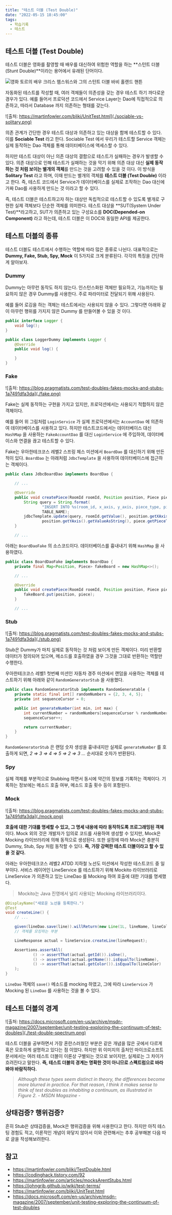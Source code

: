 ```yaml
---
title: "테스트 더블 (Test Double)"
date: "2022-05-15 18:45:00"
tags:
  - 학습기록
  - 테스트
---
```


## 테스트 더블 (Test Double)

테스트 더블은 영화를 촬영할 때 배우를 대신하여 위험한 역할을 하는 **스턴트 더블(Stunt Double)**이라는 용어에서 유래된 단어이다.

![영화 토르의 배우 크리스 헴스워스와 그의 스턴트 더블 바비 홀랜드 핸튼](./stunt-double.png)

자동화된 테스트를 작성할 때, 여러 객체들이 의존성을 갖는 경우 테스트 하기 까다로운 경우가 있다. 예를 들어서 프로덕션 코드에서 Service Layer는 Dao에 직접적으로 의존하고, 따라서 Database 까지 의존하는 형태를 갖는다.

![출처: https://martinfowler.com/bliki/UnitTest.html](./sociable-vs-solitary.png)

의존 관계가 간단한 경우 테스트 대상과 의존하고 있는 대상을 함께 테스트할 수 있다. 이를 **Sociable Test** 라고 한다. Sociable Test 에서 우리가 테스트할 Service 객체는 실제 동작하는 Dao 객체를 통해 데이터베이스에 액세스할 수 있다.

하지만 테스트 대상이 아닌 의존 대상의 결함으로 테스트가 실패하는 경우가 발생할 수 있다. 의존 대상으로 인해 테스트가 실패하는 것을 막기 위해 의존 대상 대신 **실제 동작하는 것 처럼 보이는 별개의 객체**를 만드는 것을 고려할 수 있을 것 이다. 이 방식을 **Solitary Test** 라고 하며, 이때 만드는 별개의 객체를 **테스트 더블 (Test Double)** 이라고 한다. 즉, 테스트 코드에서 Service가 데이터베이스를 실제로 조작하는 Dao 대신에 가짜 Dao를 사용하게 만드는 것 이라고 할 수 있다.

즉, 테스트 더블은 테스트하고자 하는 대상만 독립적으로 테스트할 수 있도록 별개로 구현한 실제 객체보다 단순한 객체를 의미한다. 테스트 대상을 **SUT(System Under Test)**라고하고, SUT가 의존하고 있는 구성요소를 **DOC(Depended-on Component)** 라고 하는데, 테스트 더블은 이 DOC와 동일한 API를 제공한다.

## 테스트 더블의 종류

테스트 더블도 테스트에서 수행하는 역할에 따라 많은 종류로 나뉜다. 대표적으로는 **Dummy, Fake, Stub, Spy, Mock** 이 5가지로 크게 분류된다. 각각의 특징을 간단하게 알아보자.

### Dummy

Dummy는 아무런 동작도 하지 않는다. 인스턴스화된 객체만 필요하고, 기능까지는 필요하지 않은 경우 Dummy를 사용한다. 주로 파라미터로 전달되기 위해 사용된다.

예를 들어 로깅을 하는 객체는 테스트에서는 사용되지 않을 수 있다. 그렇다면 아래와 같이 아무런 행위를 가지지 않은 Dummy 를 만들어볼 수 있을 것 이다.

```java
public interface Logger {
    void log();
}
```

```java
public class LoggerDummy implements Logger {
    @Override
    public void log() {

    }
}
```

### Fake

![출처: https://blog.pragmatists.com/test-doubles-fakes-mocks-and-stubs-1a7491dfa3da](./fake.png)

Fake는 실제 동작하는 구현을 가지고 있지만, 프로덕션에서는 사용되기 적합하지 않은 객체이다.

예를 들어 위 그림처럼 `LoginService` 가 실제 프로덕션에서는 `AccountDao` 에 의존하여 데이터베이스를 사용하고 있다. 하지만 테스트코드에서는 데이터베이스 대신 `HashMap` 을 사용하는 `FakeAccountDao` 를 대신 `LoginService` 에 주입하여, 데이터베이스와 연결을 끊고 테스트할 수 있다.

Fake는 우아한테크코스 레벨2 스프링 체스 미션에서 `BoardDao` 를 대신하기 위해 만든적이 있다. `BoardDao` 는 아래처럼 `JdbcTemplate` 을 사용하여 데이터베이스에 접근하는 객체이다.

```java
public class JdbcBoardDao implements BoardDao {

    // ...

    @Override
    public void createPiece(RoomId roomId, Position position, Piece piece) {
        String query = String.format(
                "INSERT INTO %s(room_id, x_axis, y_axis, piece_type, piece_color) VALUES(?, ?, ?, ?, ?)",
                TABLE_NAME);
        jdbcTemplate.update(query, roomId.getValue(), position.getXAxis().getValueAsString(),
                position.getYAxis().getValueAsString(), piece.getPieceType().name(), piece.getPieceColor().name());
    }

    // ...
```

아래는 `BoardDaoFake` 의 소스코드이다. 데이터베이스를 흉내내기 위해 `HashMap` 을 사용하였다.

```java
public class BoardDaoFake implements BoardDao {
    private final Map<Position, Piece> fakeBoard = new HashMap<>();

    // ...

    @Override
    public void createPiece(RoomId roomId, Position position, Piece piece) {
        fakeBoard.put(position, piece);
    }

    // ...
```

### Stub

![출처: https://blog.pragmatists.com/test-doubles-fakes-mocks-and-stubs-1a7491dfa3da](./stub.png)

Stub은 Dummy가 마치 실제로 동작하는 것 처럼 보이게 만든 객체이다. 미리 반환할 데이터가 정의되어 있으며, 메소드를 호출하였을 경우 그것을 그대로 반환하는 역할만 수행한다.

우아한테크코스 레벨1 첫번째 미션인 자동차 경주 미션에서 랜덤을 사용하는 객체를 테스트하기 위해 아래와 같이 `RandomGeneratorStub` 을 사용했다.

```java
public class RandomGeneratorStub implements RandomGeneratable {
    private static final int[] randomNumbers = {2, 3, 4, 5};
    private int sequenceCursor = 0;

    public int generateNumber(int min, int max) {
        int currentNumber = randomNumbers[sequenceCursor % randomNumbers.length];
        sequenceCursor++;

        return currentNumber;
    }
}
```

`RandomGeneratorStub` 은 랜덤 숫자 생성을 흉내내지만 실제로 `generateNumber` 를 호출하게 되면, _2 ⇒ 3 ⇒ 4 ⇒ 5 ⇒ 2 ⇒ 3 ..._ 순서대로 숫자가 반환된다.

### Spy

실체 객체를 부분적으로 Stubbing 하면서 동시에 약간의 정보를 기록하는 객체이다. 기록하는 정보에는 메소드 호출 여부, 메소드 호출 횟수 등이 포함된다.

### Mock

![출처: https://blog.pragmatists.com/test-doubles-fakes-mocks-and-stubs-1a7491dfa3da](./mock.png)

**호출에 대한 기대를 명세할 수 있고, 그 명세 내용에 따라 동작하도록 프로그래밍된 객체**이다. Mock 외의 것은 개발자가 임의로 코드를 사용하여 생성할 수 있지만, Mock은 Mocking 라이브러리에 의해 동적으로 생성된다. 또한 설정에 따라 Mock은 충분히 Dummy, Stub, Spy 처럼 동작할 수 있다. **즉, 가장 강력한 테스트 더블이라고 할 수 있을 것 같다.**

아래는 우아한테크코스 레벨2 ATDD 지하철 노선도 미션에서 작성한 테스트코드 중 일부이다. 서비스 레이어인 LineService 를 테스트하기 위해 Mockito 라이브러리로 LineService 가 의존하고 있는 LineDao 를 Mocking 하여 호출에 대한 기대를 명세했다.

> Mockito는 Java 진영에서 널리 사용되는 Mocking 라이브러리이다.

```java
@DisplayName("새로운 노선을 등록한다.")
@Test
void createLine() {
    // ...

    given(lineDao.save(line)).willReturn(new Line(1L, lineName, lineColor));
    // 객체를 모킹하는 부분

    LineResponse actual = lineService.createLine(lineRequest);

    Assertions.assertAll(
            () -> assertThat(actual.getId()).isOne(),
            () -> assertThat(actual.getName()).isEqualTo(lineName),
            () -> assertThat(actual.getColor()).isEqualTo(lineColor)
    );
}
```

`LineDao` 객체의 `save()` 메소드를 mocking 하였고, 그에 따라 `LineService` 가 Mocking 된 `LineDao` 를 사용하는 것을 볼 수 있다.

## 테스트 더블의 경계

![출처: https://docs.microsoft.com/en-us/archive/msdn-magazine/2007/september/unit-testing-exploring-the-continuum-of-test-doubles](./test-double-spectrum.png)

테스트 더블을 공부하면서 가장 혼란스러웠던 부분은 같은 개념을 많은 곳에서 다르게 혹은 모호하게 설명하고 있다는 점 이었다. 하지만 위 이미지의 출처인 마이크로소프트 문서에서는 여러 테스트 더블이 이론상 구별되는 것으로 보이지만, 실제로는 그 차이가 흐려진다고 말한다. **즉, 테스트 더블의 경계는 명확한 것이 아니므로 스펙트럼으로 바라봐야 바람직하다.**

> _Although these types seem distinct in theory, the differences become more blurred in practice. For that reason, I think it makes sense to think of test doubles as inhabiting a continuum, as illustrated in Figure 2. - MSDN Magazine -_

## 상태검증? 행위검증?

흔히 Stub은 상태검증을, Mock은 행위검증을 위해 사용한다고 한다. 하지만 아직 테스팅 경험도 적고, 이론적인 개념이 와닿지 않아서 이와 관련해서는 추후 공부해본 다음 따로 글을 작성해보려한다.

## 참고

- https://martinfowler.com/bliki/TestDouble.html
- https://codinghack.tistory.com/92
- https://martinfowler.com/articles/mocksArentStubs.html
- https://johngrib.github.io/wiki/test-terms/
- https://martinfowler.com/bliki/UnitTest.html
- https://docs.microsoft.com/en-us/archive/msdn-magazine/2007/september/unit-testing-exploring-the-continuum-of-test-doubles
